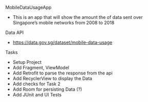 MobileDataUsageApp
- This is an app that will show the amount the of data sent over Singapore’s mobile networks from 2008 to 2018

Data API
- https://data.gov.sg/dataset/mobile-data-usage

Tasks
- Setup Project
- Add Fragment, ViewModel
- Add Retrofit to parse the response from the api
- Add RecyclerView to display the Data
- Add checks for Task 2
- Add Room for persisting Data (?)
- Add JUnit and UI Tests
